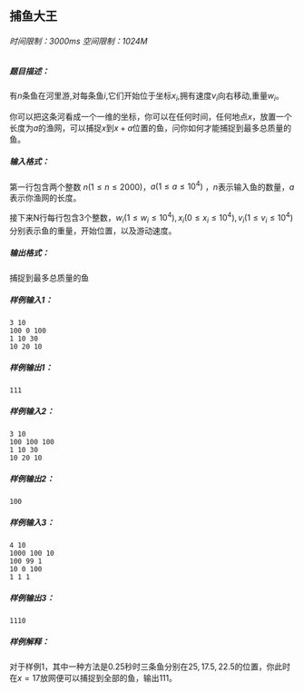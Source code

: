 ## 捕鱼大王

###### 时间限制：3000ms 空间限制：1024M

##### 题目描述：

有$n$条鱼在河里游,对每条鱼$i$,它们开始位于坐标$x_{i}$,拥有速度$v_{i}$向右移动,重量$w_{i}$。

你可以把这条河看成一个一维的坐标，你可以在任何时间，任何地点$x$，放置一个长度为$a$的渔网，可以捕捉$x$到$x+a$位置的鱼，问你如何才能捕捉到最多总质量的鱼。

##### 输入格式：

第一行包含两个整数 $n (1 \leq n \leq 2000)$，$a  (1 \leq a \leq 10^4)$ ，$n$表示输入鱼的数量，$a$表示你渔网的长度。

接下来N行每行包含$3$个整数，$w_{i}(1 \leq w_{i} \leq 10^4),x_{i}(0 \leq x_{i} \leq 10^4),v_{i}(1 \leq v_{i} \leq 10^4)$分别表示鱼的重量，开始位置，以及游动速度。
##### 输出格式：

捕捉到最多总质量的鱼
##### 样例输入1：

```
3 10
100 0 100
1 10 30
10 20 10
```

##### 样例输出1：

```
111
```

##### 样例输入2：

```
3 10
100 100 100
1 10 30
10 20 10
```

##### 样例输出2：

```
100
```


##### 样例输入3：

```
4 10
1000 100 10
100 99 1
10 0 100
1 1 1
```

##### 样例输出3：

```
1110
```
##### 样例解释：
对于样例$1$，其中一种方法是$0.25$秒时三条鱼分别在$25,17.5,22.5$的位置，你此时在$x=17$放网便可以捕捉到全部的鱼，输出$111$。

